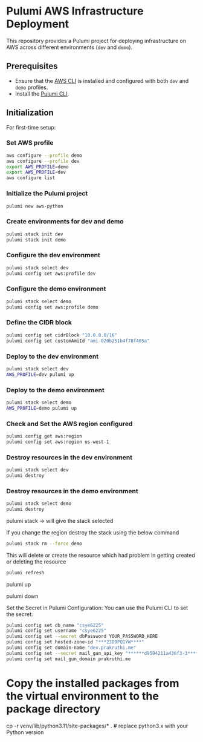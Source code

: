 # Pulumi AWS Infrastructure Deployment

This repository provides a Pulumi project for deploying infrastructure on AWS across different environments (`dev` and `demo`).

## Prerequisites
- Ensure that the [AWS CLI](https://aws.amazon.com/cli/) is installed and configured with both `dev` and `demo` profiles.
- Install the [Pulumi CLI](https://www.pulumi.com/docs/get-started/aws/install-pulumi/).

## Initialization

For first-time setup:

### Set AWS profile
```bash
aws configure --profile demo
aws configure --profile dev
export AWS_PROFILE=demo
export AWS_PROFILE=dev
aws configure list


```

### Initialize the Pulumi project

```bash
pulumi new aws-python
```

### Create environments for dev and demo
```bash
pulumi stack init dev
pulumi stack init demo
```

### Configure the dev environment
```bash
pulumi stack select dev
pulumi config set aws:profile dev
```

### Configure the demo environment
```bash
pulumi stack select demo
pulumi config set aws:profile demo
```

### Define the CIDR block
```bash
pulumi config set cidrBlock "10.0.0.0/16"
pulumi config set customAmiId "ami-020b251b4f78f405a"
```

### Deploy to the dev environment

```bash
pulumi stack select dev
AWS_PROFILE=dev pulumi up
```

### Deploy to the demo environment
```bash
pulumi stack select demo
AWS_PROFILE=demo pulumi up
```

### Check and Set the AWS region configured
```bash
pulumi config get aws:region
pulumi config set aws:region us-west-1
```

### Destroy resources in the dev environment
```bash
pulumi stack select dev
pulumi destroy
```

### Destroy resources in the demo environment
```bash
pulumi stack select demo
pulumi destroy
```

pulumi stack -> will give the stack selected


If you change the region destroy the stack using the below command
```bash
pulumi stack rm --force demo  
```

This will delete or create the resource which had problem in getting created or deleting the resource

```bash
pulumi refresh 
```

pulumi up

pulumi down

Set the Secret in Pulumi Configuration: You can use the Pulumi CLI to set the secret:

```bash
pulumi config set db_name "csye6225"
pulumi config set username "csye6225"
pulumi config set --secret dbPassword YOUR_PASSWORD_HERE
pulumi config set hosted-zone-id "***23D9PQ1YW****"
pulumi config set domain-name "dev.prakruthi.me"
pulumi config set --secret mail_gun_api_key "******d9594211a436f3-3******"
pulumi config set mail_gun_domain prakruthi.me


```
# Copy the installed packages from the virtual environment to the package directory
cp -r venv/lib/python3.11/site-packages/* .  # replace python3.x with your Python version
